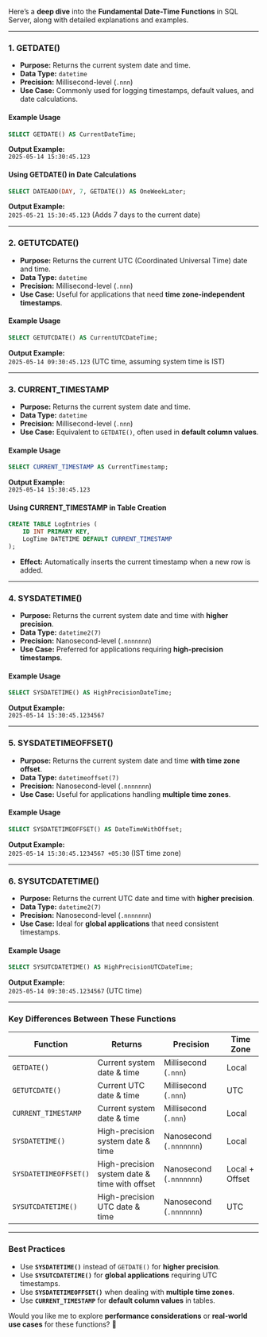 Here’s a **deep dive** into the **Fundamental Date-Time Functions** in SQL Server, along with detailed explanations and examples.

---

### **1. GETDATE()**
- **Purpose:** Returns the current system date and time.
- **Data Type:** `datetime`
- **Precision:** Millisecond-level (`.nnn`)
- **Use Case:** Commonly used for logging timestamps, default values, and date calculations.

#### **Example Usage**
```sql
SELECT GETDATE() AS CurrentDateTime;
```
**Output Example:**  
`2025-05-14 15:30:45.123`

#### **Using GETDATE() in Date Calculations**
```sql
SELECT DATEADD(DAY, 7, GETDATE()) AS OneWeekLater;
```
**Output Example:**  
`2025-05-21 15:30:45.123` (Adds 7 days to the current date)

---

### **2. GETUTCDATE()**
- **Purpose:** Returns the current UTC (Coordinated Universal Time) date and time.
- **Data Type:** `datetime`
- **Precision:** Millisecond-level (`.nnn`)
- **Use Case:** Useful for applications that need **time zone-independent timestamps**.

#### **Example Usage**
```sql
SELECT GETUTCDATE() AS CurrentUTCDateTime;
```
**Output Example:**  
`2025-05-14 09:30:45.123` (UTC time, assuming system time is IST)

---

### **3. CURRENT_TIMESTAMP**
- **Purpose:** Returns the current system date and time.
- **Data Type:** `datetime`
- **Precision:** Millisecond-level (`.nnn`)
- **Use Case:** Equivalent to `GETDATE()`, often used in **default column values**.

#### **Example Usage**
```sql
SELECT CURRENT_TIMESTAMP AS CurrentTimestamp;
```
**Output Example:**  
`2025-05-14 15:30:45.123`

#### **Using CURRENT_TIMESTAMP in Table Creation**
```sql
CREATE TABLE LogEntries (
    ID INT PRIMARY KEY,
    LogTime DATETIME DEFAULT CURRENT_TIMESTAMP
);
```
- **Effect:** Automatically inserts the current timestamp when a new row is added.

---

### **4. SYSDATETIME()**
- **Purpose:** Returns the current system date and time with **higher precision**.
- **Data Type:** `datetime2(7)`
- **Precision:** Nanosecond-level (`.nnnnnnn`)
- **Use Case:** Preferred for applications requiring **high-precision timestamps**.

#### **Example Usage**
```sql
SELECT SYSDATETIME() AS HighPrecisionDateTime;
```
**Output Example:**  
`2025-05-14 15:30:45.1234567`

---

### **5. SYSDATETIMEOFFSET()**
- **Purpose:** Returns the current system date and time **with time zone offset**.
- **Data Type:** `datetimeoffset(7)`
- **Precision:** Nanosecond-level (`.nnnnnnn`)
- **Use Case:** Useful for applications handling **multiple time zones**.

#### **Example Usage**
```sql
SELECT SYSDATETIMEOFFSET() AS DateTimeWithOffset;
```
**Output Example:**  
`2025-05-14 15:30:45.1234567 +05:30` (IST time zone)

---

### **6. SYSUTCDATETIME()**
- **Purpose:** Returns the current UTC date and time with **higher precision**.
- **Data Type:** `datetime2(7)`
- **Precision:** Nanosecond-level (`.nnnnnnn`)
- **Use Case:** Ideal for **global applications** that need consistent timestamps.

#### **Example Usage**
```sql
SELECT SYSUTCDATETIME() AS HighPrecisionUTCDateTime;
```
**Output Example:**  
`2025-05-14 09:30:45.1234567` (UTC time)

---

### **Key Differences Between These Functions**
| Function | Returns | Precision | Time Zone |
|----------|--------|-----------|-----------|
| `GETDATE()` | Current system date & time | Millisecond (`.nnn`) | Local |
| `GETUTCDATE()` | Current UTC date & time | Millisecond (`.nnn`) | UTC |
| `CURRENT_TIMESTAMP` | Current system date & time | Millisecond (`.nnn`) | Local |
| `SYSDATETIME()` | High-precision system date & time | Nanosecond (`.nnnnnnn`) | Local |
| `SYSDATETIMEOFFSET()` | High-precision system date & time with offset | Nanosecond (`.nnnnnnn`) | Local + Offset |
| `SYSUTCDATETIME()` | High-precision UTC date & time | Nanosecond (`.nnnnnnn`) | UTC |

---

### **Best Practices**
- Use **`SYSDATETIME()`** instead of `GETDATE()` for **higher precision**.
- Use **`SYSUTCDATETIME()`** for **global applications** requiring UTC timestamps.
- Use **`SYSDATETIMEOFFSET()`** when dealing with **multiple time zones**.
- Use **`CURRENT_TIMESTAMP`** for **default column values** in tables.

Would you like me to explore **performance considerations** or **real-world use cases** for these functions? 🚀
